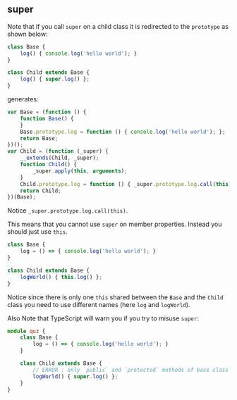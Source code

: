 ## super

Note that if you call `super` on a child class it is redirected to the `prototype` as shown below:

```js
class Base {
    log() { console.log('hello world'); }
}

class Child extends Base {
    log() { super.log() };
}
```

generates:

```js
var Base = (function () {
    function Base() {
    }
    Base.prototype.log = function () { console.log('hello world'); };
    return Base;
})();
var Child = (function (_super) {
    __extends(Child, _super);
    function Child() {
        _super.apply(this, arguments);
    }
    Child.prototype.log = function () { _super.prototype.log.call(this); };
    return Child;
})(Base);
```

Notice `_super.prototype.log.call(this)`.

This means that you cannot use `super` on member properties. Instead you should just use `this`.

```js
class Base {
    log = () => { console.log('hello world'); }
}

class Child extends Base {
    logWorld() { this.log() };
}
```

Notice since there is only one `this` shared between the `Base` and the `Child` class you need to use different names (here `log` and `logWorld`).

Also Note that TypeScript will warn you if you try to misuse `super`:

```ts
module quz {
    class Base {
        log = () => { console.log('hello world'); }
    }

    class Child extends Base {
        // ERROR : only `public` and `protected` methods of base class are accessible via `super`
        logWorld() { super.log() };
    }
}
```
